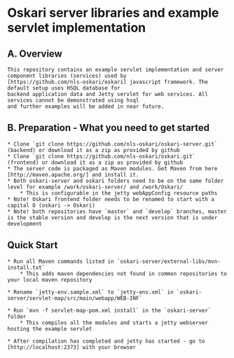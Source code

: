 # Oskari server libraries and example servlet implementation

## A. Overview

    This repository contains an example servlet implementation and server component libraries (services) used by
    [https://github.com/nls-oskari/oskari] javascript framework. The default setup uses HSQL database for
    backend application data and Jetty servlet for web services. All services cannot be demonstrated using hsql
    and further examples will be added in near future.

## B. Preparation - What you need to get started

    * Clone `git clone https://github.com/nls-oskari/oskari-server.git` (backend) or download it as a zip as provided by github
    * Clone `git clone https://github.com/nls-oskari/oskari.git` (frontend) or download it as a zip as provided by github
    * The server code is packaged as Maven modules. Get Maven from here [http://maven.apache.org/] and install it.
    * Both oskari-server and oskari folders need to be on the same folder level for example /work/oskari-server/ and /work/Oskari/
        * This is configurable in the jetty webAppConfig resource paths
    * Note! Oskari frontend folder needs to be renamed to start with a capital O (oskari -> Oskari)
    * Note! both repositories have `master` and `develop` branches, master is the stable version and develop is the next version that is under development

## Quick Start

    * Run all Maven commands listed in `oskari-server/external-libs/mvn-install.txt`
        * This adds maven dependencies not found in common repositories to your local maven repository

    * Rename `jetty-env.sample.xml` to `jetty-env.xml` in `oskari-server/servlet-map/src/main/webapp/WEB-INF`

    * Run `mvn -f servlet-map-pom.xml install` in the `oskari-server` folder
        * This compiles all the modules and starts a jetty webserver hosting the example servlet

    * After compilation has completed and jetty has started - go to [http://localhost:2373] with your browser